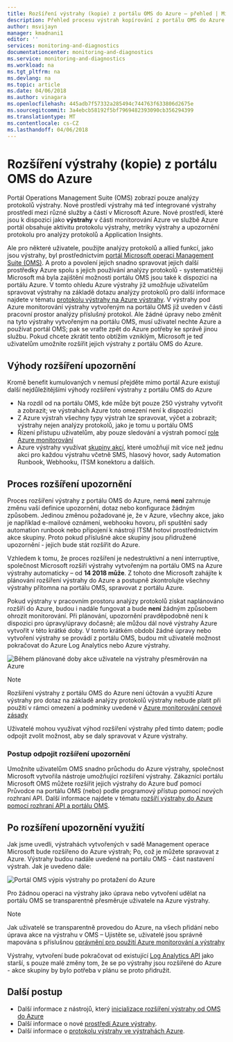 ```yaml
---
title: Rozšíření výstrahy (kopie) z portálu OMS do Azure – přehled | Microsoft Docs
description: Přehled procesu výstrah kopírování z portálu OMS do Azure výstrahy, podrobnosti kolem běžné otázky zákazníků.
author: msvijayn
manager: kmadnani1
editor: ''
services: monitoring-and-diagnostics
documentationcenter: monitoring-and-diagnostics
ms.service: monitoring-and-diagnostics
ms.workload: na
ms.tgt_pltfrm: na
ms.devlang: na
ms.topic: article
ms.date: 04/06/2018
ms.author: vinagara
ms.openlocfilehash: 445adb7f57332a285494c744763f633806d2675e
ms.sourcegitcommit: 3a4ebcb58192f5bf7969482393090cb356294399
ms.translationtype: MT
ms.contentlocale: cs-CZ
ms.lasthandoff: 04/06/2018
---
```

# <a name="extend-copy-alerts-from-oms-portal-into-azure"></a>Rozšíření výstrahy (kopie) z portálu OMS do Azure
Portál Operations Management Suite (OMS) zobrazí pouze analýzy protokolů výstrahy.  Nové prostředí výstrahy má teď integrované výstrahy prostředí mezi různé služby a částí v Microsoft Azure. Nové prostředí, které jsou k dispozici jako **výstrahy** v části monitorování Azure ve službě Azure portál obsahuje aktivitu protokolu výstrahy, metriky výstrahy a upozornění protokolu pro analýzy protokolů a Application Insights. 


Ale pro některé uživatele, použijte analýzy protokolů a allied funkcí, jako jsou výstrahy, byl prostřednictvím [portál Microsoft operaci Management Suite (OMS)](../operations-management-suite/operations-management-suite-overview.md). A proto a povolení jejich snadno spravovat jejich další prostředky Azure spolu s jejich používání analýzy protokolů - systematičtěji Microsoft má byla zajištění možnosti portálu OMS jsou také k dispozici na portálu Azure. V tomto ohledu Azure výstrahy již umožňuje uživatelům spravovat výstrahy na základě dotazu analýzy protokolů pro další informace najdete v tématu [protokolu výstrahy na Azure výstrahy](monitor-alerts-unified-log.md). V výstrahy pod Azure monitorování výstrahy vytvořeným na portálu OMS již uveden v části pracovní prostor analýzy příslušný protokol. Ale žádné úpravy nebo změnit na tyto výstrahy vytvořeným na portálu OMS, musí uživatel nechte Azure a používat portál OMS; pak se vraťte zpět do Azure potřeby ke správě jinou službu. Pokud chcete zkrátit tento obtížím vzniklým, Microsoft je teď uživatelům umožníte rozšířit jejich výstrahy z portálu OMS do Azure.

## <a name="benefits-of-extending-your-alerts"></a>Výhody rozšíření upozornění
Kromě benefit kumulovaných v nemusí přejděte mimo portál Azure existují další nejdůležitějšími výhody rozšíření výstrahy z portálu OMS do Azure

- Na rozdíl od na portálu OMS, kde může být pouze 250 výstrahy vytvořit a zobrazit; ve výstrahách Azure toto omezení není k dispozici
- Z Azure výstrah všechny typy výstrah lze spravovat, výčet a zobrazit; výstrahy nejen analýzy protokolů, jako je tomu u portálu OMS
- Řízení přístupu uživatelům, aby pouze sledování a výstrah pomocí [role Azure monitorování](monitoring-roles-permissions-security.md)
- Azure výstrahy využívat [skupiny akcí](monitoring-action-groups.md), které umožňují mít více než jednu akci pro každou výstrahu včetně SMS, hlasový hovor, sady Automation Runbook, Webhooku, ITSM konektoru a dalších. 

## <a name="process-of-extending-your-alerts"></a>Proces rozšíření upozornění
Proces rozšíření výstrahy z portálu OMS do Azure, nemá **není** zahrnuje změnu vaší definice upozornění, dotaz nebo konfigurace žádným způsobem. Jedinou změnou požadované je, že v Azure, všechny akce, jako je například e-mailové oznámení, webhooku hovoru, při spuštění sady automation runbook nebo připojení k nástroji ITSM hotovi prostřednictvím akce skupiny. Proto pokud příslušné akce skupiny jsou přidružené upozornění - jejich bude stát rozšířit do Azure.

Vzhledem k tomu, že proces rozšíření je nedestruktivní a není interruptive, společnost Microsoft rozšíří výstrahy vytvořeným na portálu OMS na Azure výstrahy automaticky – od **14 2018 může**. Z tohoto dne Microsoft zahájíte k plánování rozšíření výstrahy do Azure a postupně zkontrolujte všechny výstrahy přítomna na portálu OMS, spravovat z portálu Azure. 

Pokud výstrahy v pracovním prostoru analýzy protokolů získat naplánováno rozšíří do Azure, budou i nadále fungovat a bude **není** žádným způsobem ohrozit monitorování. Při plánování, upozornění pravděpodobně není k dispozici pro úpravy/úpravy dočasně; ale můžou dál nové výstrahy Azure vytvořit v této krátké doby. V tomto krátkém období žádné úpravy nebo vytvoření výstrahy se provádí z portálu OMS, budou mít uživatelé možnost pokračovat do Azure Log Analytics nebo Azure výstrahy.

 ![Během plánované doby akce uživatele na výstrahy přesměrován na Azure](./media/monitor-alerts-extend/ScheduledDirection.png)

> [!NOTE]
> Rozšíření výstrahy z portálu OMS do Azure není účtován a využití Azure výstrahy pro dotaz na základě analýzy protokolů výstrahy nebude platit při použití v rámci omezení a podmínky uvedené v [Azure monitorování cenové zásady](https://azure.microsoft.com/en-us/pricing/details/monitor/)  

Uživatelé mohou využívat výhod rozšíření výstrahy před tímto datem; podle odpojit zvolit možnost, aby se daly spravovat v Azure výstrahy.

### <a name="how-to-voluntarily-extending-your-alerts"></a>Postup odpojit rozšíření upozornění
Umožníte uživatelům OMS snadno průchodu do Azure výstrahy, společnost Microsoft vytvořila nástroje umožňující rozšíření výstrahy. Zákazníci portálu Microsoft OMS můžete rozšířit jejich výstrahy do Azure buď pomocí Průvodce na portálu OMS (nebo) podle programový přístup pomocí nových rozhraní API. Další informace najdete v tématu [rozšíří výstrahy do Azure pomocí rozhraní API a portálu OMS](monitoring-alerts-extend-tool.md).


## <a name="usage-after-extending-your-alerts"></a>Po rozšíření upozornění využití
Jak jsme uvedli, výstrahách vytvořených v sadě Management operace Microsoft bude rozšířeno do Azure výstrah; Po, což je můžete spravovat z Azure. Výstrahy budou nadále uvedené na portálu OMS - část nastavení výstrah. Jak je uvedeno dále:

 ![Portál OMS výpis výstrahy po protažení do Azure](./media/monitor-alerts-extend/PostExtendList.png)

Pro žádnou operaci na výstrahy jako úprava nebo vytvoření udělat na portálu OMS se transparentně přesměruje uživatele na Azure výstrahy. 

> [!NOTE]
> Jak uživatelé se transparentně provedou do Azure, na všech přidání nebo úprava akce na výstrahu v OMS – Ujistěte se, uživatelé jsou správně mapována s příslušnou [oprávnění pro použití Azure monitorování a výstrahy](monitoring-roles-permissions-security.md)

Výstrahy, vytvoření bude pokračovat od existující [Log Analytics API](../log-analytics/log-analytics-api-alerts.md) jako starší, s pouze malé změny tom, že se po výstrahy jsou rozšířené do Azure - akce skupiny by bylo potřeba v plánu se proto přidružit.

## <a name="next-steps"></a>Další postup

* Další informace z nástrojů, který [inicializace rozšíření výstrahy od OMS do Azure](monitoring-alerts-extend-tool.md)
* Další informace o nové [prostředí Azure výstrahy](monitoring-overview-unified-alerts.md).
* Další informace o [protokolu výstrahy ve výstrahách Azure](monitor-alerts-unified-log.md).
